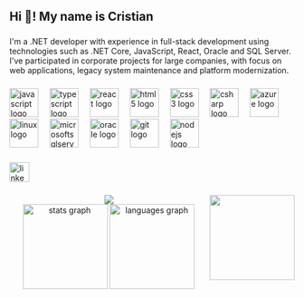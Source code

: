 <h2 align="left">Hi 👋! My name is Cristian</h2>

###

<p align="left">I'm a .NET developer with experience in full-stack development using technologies such as .NET Core, JavaScript, React, Oracle and SQL Server. I've participated in corporate projects for large companies, with focus on web applications, legacy system maintenance and platform modernization.</p>

###

<div align="left">
  <img src="https://cdn.jsdelivr.net/gh/devicons/devicon/icons/javascript/javascript-original.svg" height="51" alt="javascript logo"  />
  <img width="12" />
  <img src="https://cdn.jsdelivr.net/gh/devicons/devicon/icons/typescript/typescript-original.svg" height="51" alt="typescript logo"  />
  <img width="12" />
  <img src="https://cdn.jsdelivr.net/gh/devicons/devicon/icons/react/react-original.svg" height="51" alt="react logo"  />
  <img width="12" />
  <img src="https://cdn.jsdelivr.net/gh/devicons/devicon/icons/html5/html5-original.svg" height="51" alt="html5 logo"  />
  <img width="12" />
  <img src="https://cdn.jsdelivr.net/gh/devicons/devicon/icons/css3/css3-original.svg" height="51" alt="css3 logo"  />
  <img width="12" />
  <img src="https://cdn.jsdelivr.net/gh/devicons/devicon/icons/csharp/csharp-original.svg" height="51" alt="csharp logo"  />
  <img width="12" />
  <img src="https://cdn.jsdelivr.net/gh/devicons/devicon/icons/azure/azure-original.svg" height="51" alt="azure logo"  />
  <img width="12" />
  <img src="https://cdn.jsdelivr.net/gh/devicons/devicon/icons/linux/linux-original.svg" height="51" alt="linux logo"  />
  <img width="12" />
  <img src="https://cdn.jsdelivr.net/gh/devicons/devicon/icons/microsoftsqlserver/microsoftsqlserver-plain.svg" height="51" alt="microsoftsqlserver logo"  />
  <img width="12" />
  <img src="https://cdn.jsdelivr.net/gh/devicons/devicon/icons/oracle/oracle-original.svg" height="51" alt="oracle logo"  />
  <img width="12" />
  <img src="https://cdn.jsdelivr.net/gh/devicons/devicon/icons/git/git-original.svg" height="51" alt="git logo"  />
  <img width="12" />
  <img src="https://cdn.jsdelivr.net/gh/devicons/devicon/icons/nodejs/nodejs-original.svg" height="51" alt="nodejs logo"  />
</div>

###

<div align="left">
  <a href="https://www.linkedin.com/in/cristiangabrielvidal99/" target="_blank">
    <img src="https://img.shields.io/static/v1?message=LinkedIn&logo=linkedin&label=&color=0077B5&logoColor=white&labelColor=&style=for-the-badge" height="35" alt="linkedin logo"  />
  </a>
</div>

###

<img align="right" height="150" src="https://media0.giphy.com/media/v1.Y2lkPTc5MGI3NjExYXZiZGdzZW95c3ZhZW9weXNuNnhqa3kxbDl2emY4bjNmNmx6M3R5cCZlcD12MV9pbnRlcm5hbF9naWZfYnlfaWQmY3Q9Zw/hi2kPofVMW70k/giphy.gif"  />

###
<div align="center">
  <img src="https://visitor-badge.laobi.icu/badge?page_id=cristiangvidal99.cristiangvidal99&"  />
</div>
<div align="center">
  <img src="https://github-readme-stats.vercel.app/api?username=cristiangvidal99&hide_title=false&hide_rank=false&show_icons=true&include_all_commits=true&count_private=true&disable_animations=false&theme=dracula&locale=en&hide_border=false&order=1" height="150" alt="stats graph"  />
  <img src="https://github-readme-stats.vercel.app/api/top-langs?username=cristiangvidal99&locale=en&hide_title=false&layout=compact&card_width=320&langs_count=5&theme=dracula&hide_border=false&order=2" height="150" alt="languages graph"  />
</div>

###
